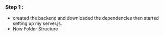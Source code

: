 ### Step 1 :
 - created the backend and downloaded the dependencies then started setting up my server.js.
 - Now Folder Structure 